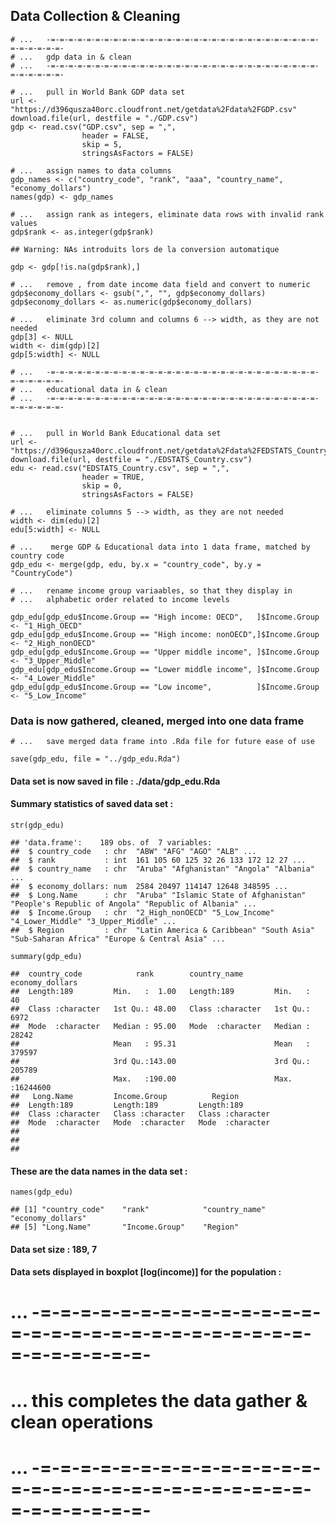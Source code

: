 Data Collection & Cleaning
--------------------------

    # ...   -=-=-=-=-=-=-=-=-=-=-=-=-=-=-=-=-=-=-=-=-=-=-=-=-=-=-=-=-=-=-=-=-=-=-=-=-
    # ...   gdp data in & clean
    # ...   -=-=-=-=-=-=-=-=-=-=-=-=-=-=-=-=-=-=-=-=-=-=-=-=-=-=-=-=-=-=-=-=-=-=-=-=-

    # ...   pull in World Bank GDP data set
    url <- "https://d396qusza40orc.cloudfront.net/getdata%2Fdata%2FGDP.csv"
    download.file(url, destfile = "./GDP.csv")
    gdp <- read.csv("GDP.csv", sep = ",",
                    header = FALSE,
                    skip = 5,
                    stringsAsFactors = FALSE)

    # ...   assign names to data columns
    gdp_names <- c("country_code", "rank", "aaa", "country_name", "economy_dollars")
    names(gdp) <- gdp_names

    # ...   assign rank as integers, eliminate data rows with invalid rank values
    gdp$rank <- as.integer(gdp$rank)

    ## Warning: NAs introduits lors de la conversion automatique

    gdp <- gdp[!is.na(gdp$rank),]

    # ...   remove , from date income data field and convert to numeric
    gdp$economy_dollars <- gsub(",", "", gdp$economy_dollars)
    gdp$economy_dollars <- as.numeric(gdp$economy_dollars)

    # ...   eliminate 3rd column and columns 6 --> width, as they are not needed
    gdp[3] <- NULL
    width <- dim(gdp)[2]
    gdp[5:width] <- NULL

    # ...   -=-=-=-=-=-=-=-=-=-=-=-=-=-=-=-=-=-=-=-=-=-=-=-=-=-=-=-=-=-=-=-=-=-=-=-=-
    # ...   educational data in & clean
    # ...   -=-=-=-=-=-=-=-=-=-=-=-=-=-=-=-=-=-=-=-=-=-=-=-=-=-=-=-=-=-=-=-=-=-=-=-=-


    # ...   pull in World Bank Educational data set
    url <- "https://d396qusza40orc.cloudfront.net/getdata%2Fdata%2FEDSTATS_Country.csv"
    download.file(url, destfile = "./EDSTATS_Country.csv")
    edu <- read.csv("EDSTATS_Country.csv", sep = ",",
                    header = TRUE,
                    skip = 0,
                    stringsAsFactors = FALSE)

    # ...   eliminate columns 5 --> width, as they are not needed
    width <- dim(edu)[2]
    edu[5:width] <- NULL

    # ...    merge GDP & Educational data into 1 data frame, matched by country code
    gdp_edu <- merge(gdp, edu, by.x = "country_code", by.y = "CountryCode")

    # ...   rename income group variaables, so that they display in
    # ...   alphabetic order related to income levels

    gdp_edu[gdp_edu$Income.Group == "High income: OECD",   ]$Income.Group <- "1_High_OECD" 
    gdp_edu[gdp_edu$Income.Group == "High income: nonOECD",]$Income.Group <- "2_High_nonOECD" 
    gdp_edu[gdp_edu$Income.Group == "Upper middle income", ]$Income.Group <- "3_Upper_Middle" 
    gdp_edu[gdp_edu$Income.Group == "Lower middle income", ]$Income.Group <- "4_Lower_Middle" 
    gdp_edu[gdp_edu$Income.Group == "Low income",          ]$Income.Group <- "5_Low_Income" 

### Data is now gathered, cleaned, merged into one data frame

    # ...   save merged data frame into .Rda file for future ease of use

    save(gdp_edu, file = "../gdp_edu.Rda")

#### Data set is now saved in file : ./data/gdp\_edu.Rda

#### Summary statistics of saved data set :

    str(gdp_edu)

    ## 'data.frame':    189 obs. of  7 variables:
    ##  $ country_code   : chr  "ABW" "AFG" "AGO" "ALB" ...
    ##  $ rank           : int  161 105 60 125 32 26 133 172 12 27 ...
    ##  $ country_name   : chr  "Aruba" "Afghanistan" "Angola" "Albania" ...
    ##  $ economy_dollars: num  2584 20497 114147 12648 348595 ...
    ##  $ Long.Name      : chr  "Aruba" "Islamic State of Afghanistan" "People's Republic of Angola" "Republic of Albania" ...
    ##  $ Income.Group   : chr  "2_High_nonOECD" "5_Low_Income" "4_Lower_Middle" "3_Upper_Middle" ...
    ##  $ Region         : chr  "Latin America & Caribbean" "South Asia" "Sub-Saharan Africa" "Europe & Central Asia" ...

    summary(gdp_edu)

    ##  country_code            rank        country_name       economy_dollars   
    ##  Length:189         Min.   :  1.00   Length:189         Min.   :      40  
    ##  Class :character   1st Qu.: 48.00   Class :character   1st Qu.:    6972  
    ##  Mode  :character   Median : 95.00   Mode  :character   Median :   28242  
    ##                     Mean   : 95.31                      Mean   :  379597  
    ##                     3rd Qu.:143.00                      3rd Qu.:  205789  
    ##                     Max.   :190.00                      Max.   :16244600  
    ##   Long.Name         Income.Group          Region         
    ##  Length:189         Length:189         Length:189        
    ##  Class :character   Class :character   Class :character  
    ##  Mode  :character   Mode  :character   Mode  :character  
    ##                                                          
    ##                                                          
    ## 

#### These are the data names in the data set :

    names(gdp_edu)

    ## [1] "country_code"    "rank"            "country_name"    "economy_dollars"
    ## [5] "Long.Name"       "Income.Group"    "Region"

#### Data set size : 189, 7

#### Data sets displayed in boxplot \[log(income)\] for the population :

... -=-=-=-=-=-=-=-=-=-=-=-=-=-=-=-=-=-=-=-=-=-=-=-=-=-=-=-=-=-=-=-=-=-=-=-=-
=============================================================================

... this completes the data gather & clean operations
=====================================================

... -=-=-=-=-=-=-=-=-=-=-=-=-=-=-=-=-=-=-=-=-=-=-=-=-=-=-=-=-=-=-=-=-=-=-=-=-
=============================================================================
